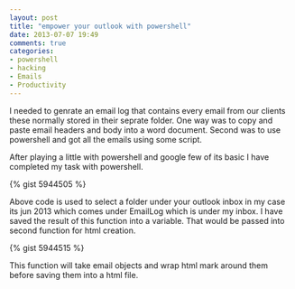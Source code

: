 ```yaml
---
layout: post
title: "empower your outlook with powershell"
date: 2013-07-07 19:49
comments: true
categories: 
- powershell
- hacking
- Emails
- Productivity
---
```



I needed to genrate an email log that contains every email from our clients these normally stored in their seprate folder. One way was to copy and paste email headers and body into a word document. Second was to use powershell and got all the emails using some script.

After playing a little with powershell and google few of its basic I have completed my task with powershell.

{% gist 5944505 %}

Above code is used to select a folder under your outlook inbox in my case its jun 2013 which comes under EmailLog which is under my inbox. I have saved the result of this function into a variable. That would be passed into second function for html creation. 

{% gist 5944515 %}

This function will take email objects and wrap html mark around them before saving them into a html file.